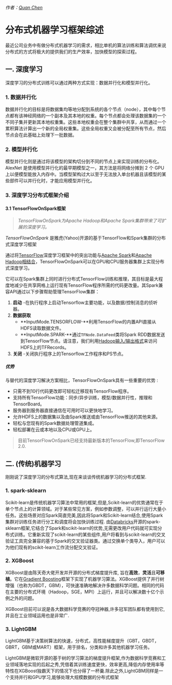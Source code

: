 *作者：[Quan Chen](https://github.com/chenquan)*

# 分布式机器学习框架综述

最近公司业务中有做分布式机器学习的需求，相比单机的算法训练和算法调优来说分布式的方式将极大的提供我们的生产效率，加快模型的探索过程。

## 一. 深度学习

深度学习的分布式训练可以通过两种方式实现：数据并行化和模型并行化。

### 1. 数据并行化

数据并行化的目标是将数据集均等地分配到系统的各个节点（node），其中每个节点都有该神经网络的一个副本及其本地的权重。每个节点都会处理该数据集的一个不同子集并更新其本地权重集。这些本地权重会在整个集群中共享，从而通过一个累积算法计算出一个新的全局权重集。这些全局权重又会被分配至所有节点，然后节点会在此基础上处理下一批数据。

### 2. 模型并行化

模型并行化则是通过将该模型的架构切分到不同的节点上来实现训练的分布化。AlexNet 是使用模型并行化的最早期模型之一，其方法是将网络分摊到 2 个 GPU 上以便模型能放入内存中。当模型架构过大以至于无法放入单台机器且该模型的某些部件可以并行化时，才能应用模型并行化。




### 3. 深度学习分布式框架介绍
#### 3.1 TensorFlowOnSpark框架

>  *TensorFlowOnSpark为Apache Hadoop和Apache Spark集群带来了可扩展的深度学习。* 

*TensorFlowOnSpark* 是雅虎(Yahoo)开源的基于TensorFlow和Spark集群的分布式深度学习框架

通过将[TensorFlow](https://www.tensorflow.org/)深度学习框架中的突出功能与[Apache Spark](http://spark.apache.org/)和[Apache Hadoop相结合](http://hadoop.apache.org/)，TensorFlowOnSpark可以在GPU和CPU服务器集群上实现分布式深度学习。

它可以在Spark集群上同时进行分布式TensorFlow训练和推理，其目标是最大程度地减少在共享网格上运行现有TensorFlow程序所需的代码更改量。其Spark兼容API通过以下步骤帮助管理TensorFlow集群：

1. **启动** -在执行程序上启动Tensorflow主要功能，以及数据/控制消息的侦听器。
2. **数据获取**
   - **InputMode.TENSORFLOW-**利用TensorFlow的内置API直接从HDFS读取数据文件。
   - **InputMode.SPARK-**通过`TFNode.DataFeed`类将Spark RDD数据发送到TensorFlow节点。请注意，我们利用[Hadoop输入/输出格式](https://github.com/tensorflow/ecosystem/tree/master/hadoop)来访问HDFS上的TFRecords。
3. **关闭** -关闭执行程序上的Tensorflow工作程序和PS节点。

##### 优势

 与替代的深度学习解决方案相比，TensorFlowOnSpark具有一些重要的优势 :

- 只需不到10行代码更改即可轻松迁移现有TensorFlow程序。
- 支持所有TensorFlow功能：同步/异步训练，模型/数据并行性，推理和TensorBoard。
- 服务器到服务器直接通信在可用时可以更快地学习。
- 允许HDFS上的数据集以及由Spark推送或由TensorFlow推送的其他来源。
- 轻松与您现有的Spark数据处理管道集成。
- 轻松部署在云或本地以及CPU或GPU上。

> 目前TensorFlowOnSpark已经支持最新版本的TensorFlow,即TensorFlow 2.0. 

## 二. (传统)机器学习

刚刚说了深度学习的分布式算法,现在来谈谈传统机器学习的分布式框架.

### 1. spark-sklearn

Scikit-learn是传统机器学习算法中常用的框架,但是,Scikit-learn的优势通常在于单个节点上的计算领域。对于某些常见方案，例如参数调整，可以并行运行大量小任务。这些场景对应Spark简直完美,因此将Spark和Scikit-learn结合,使用Spark集群对训练任务进行分工和调度将会加快训练过程.
由[Databricks](https://databricks.com/)开源的spark-sklearn框架,它结合了Spark和scikit-learn的优势,无需更改用户代码就可实现分布式训练。它重新实现了scikit-learn的某些组件,用户将看到与scikit-learn的交叉验证工具完全兼容的基于Spark的交叉验证器类。通过交换单个类导入，用户可以为他们现有的scikit-learn工作流分配交叉验证。

### 2. XGBoost

XGBoost是由陈天奇大佬开发并开源的分布式梯度提升库, 旨在**高效**，**灵活**且**可移植**。它在[Gradient Boosting](https://en.wikipedia.org/wiki/Gradient_boosting)框架下实现了机器学习算法。XGBoost提供了并行树增强（也称为GBDT，GBM），可快速准确地解决许多数据科学问题。相同的代码在主要的分布式环境（Hadoop，SGE，MPI）上运行，并且可以解决数十亿个示例之外的问题。 

XGBoost目前可以说是各大数据科学竞赛的夺冠神器,许多冠军团队都有使用到它,并且在工业领域运用也是非常广.

### 3. LightGBM

LightGBM基于决策树算法的快速，分布式，高性能梯度提升（GBT，GBDT，GBRT，GBM或MART）框架，用于排名，分类和许多其他机器学习任务。 

LightGBM是微软开源的基于树的学习算法的梯度提升框架,作为数据科学竞赛和工业领域落地实现的后起之秀,凭借着其训练速度更快，效率更高,降低内存使用率等特性在XGBoost独霸天下的情况下也分得了一杯羹.除此之外,LightGBM同样是一个支持并行和GPU学习,能够处理大规模数据的分布式框架

